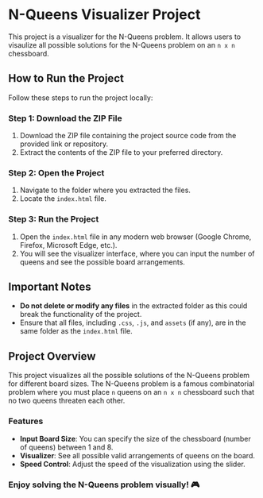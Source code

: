 # N-Queens Visualizer Project

This project is a visualizer for the N-Queens problem. It allows users to visaulize all possible solutions for the N-Queens problem on an `n x n` chessboard.

## How to Run the Project

Follow these steps to run the project locally:

### Step 1: Download the ZIP File
1. Download the ZIP file containing the project source code from the provided link or repository.
2. Extract the contents of the ZIP file to your preferred directory.

### Step 2: Open the Project
1. Navigate to the folder where you extracted the files.
2. Locate the `index.html` file.

### Step 3: Run the Project
1. Open the `index.html` file in any modern web browser (Google Chrome, Firefox, Microsoft Edge, etc.).
2. You will see the visualizer interface, where you can input the number of queens and see the possible board arrangements.

## Important Notes

- **Do not delete or modify any files** in the extracted folder as this could break the functionality of the project.
- Ensure that all files, including `.css`, `.js`, and `assets` (if any), are in the same folder as the `index.html` file.

## Project Overview

This project visualizes all the possible solutions of the N-Queens problem for different board sizes. The N-Queens problem is a famous combinatorial problem where you must place `n` queens on an `n x n` chessboard such that no two queens threaten each other.

### Features

- **Input Board Size**: You can specify the size of the chessboard (number of queens) between 1 and 8.
- **Visualizer**: See all possible valid arrangements of queens on the board.
- **Speed Control**: Adjust the speed of the visualization using the slider.


### Enjoy solving the N-Queens problem visually! 🎮
